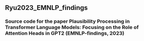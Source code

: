 ## Ryu2023_EMNLP_findings

### Source code for the paper Plausibility Processing in Transformer Language Models: Focusing on the Role of Attention Heads in GPT2 (EMNLP-findings, 2023)
